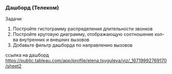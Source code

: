 ### Дашборд (Телеком)

Задачи:

1. Постройте гистограмму распределения длительности звонков
2. Постройте круговую диаграмму, отображающую соотношение кол-ва внутренних и внешних вызовов
3. Добавьте фильтр дашборда по направлению вызовов

ссылка на дашборд https://public.tableau.com/app/profile/elena.tsyguleva/viz/_16719992769170/sheet2
